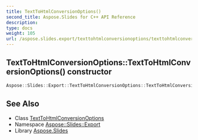 ```yaml
---
title: TextToHtmlConversionOptions()
second_title: Aspose.Slides for C++ API Reference
description: 
type: docs
weight: 105
url: /aspose.slides.export/texttohtmlconversionoptions/texttohtmlconversionoptions/
---
```

## TextToHtmlConversionOptions::TextToHtmlConversionOptions() constructor




```cpp
Aspose::Slides::Export::TextToHtmlConversionOptions::TextToHtmlConversionOptions()
```

## See Also

* Class [TextToHtmlConversionOptions](../)
* Namespace [Aspose::Slides::Export](../../)
* Library [Aspose.Slides](../../../)